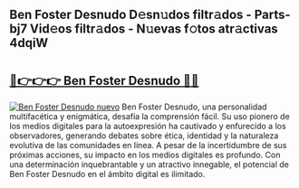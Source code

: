 ## Ben Foster Desnudo D𝚎sn𝚞dos filtr𝚊dos - Parts-bj7 Vid𝚎os filtr𝚊dos - N𝚞evas f𝚘tos atr𝚊ctivas 4dqiW

# <h2><a href="http://mb2sg8l.tromn.icu/?c=Ben+Foster+Desnudo">🔗👉👉👉 Ben Foster Desnudo 🔗🔗</a></h2>

[![Ben Foster Desnudo nuevo](https://i.imgur.com/pEAQMta.gif)](http://mb2sg8l.tromn.icu/?c=Ben+Foster+Desnudo)
Ben Foster Desnudo, una personalidad multifacética y enigmática, desafía la comprensión fácil. Su uso pionero de los medios digitales para la autoexpresión ha cautivado y enfurecido a los observadores, generando debates sobre ética, identidad y la naturaleza evolutiva de las comunidades en línea. A pesar de la incertidumbre de sus próximas acciones, su impacto en los medios digitales es profundo. Con una determinación inquebrantable y un atractivo innegable, el potencial de Ben Foster Desnudo en el ámbito digital es ilimitado.
